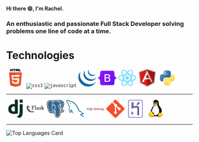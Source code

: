 **Hi there :smile:, I'm Rachel.**

### An enthusiastic and passionate Full Stack Developer solving problems one line of code at a time.

# Technologies
<div align="left"> 
<code><img alt="html5" src="https://raw.githubusercontent.com/devicons/devicon/master/icons/html5/html5-original-wordmark.svg" height="50" width="50"/></code>
<code><img alt="css3" src="https://camo.githubusercontent.com/bb5ca54a0645620f2e6db36f3000fa5b7b5c9e95b050fffad280d374e41fd9d8/68747470733a2f2f696d672e69636f6e73382e636f6d2f636f6c6f722f32782f637373332e706e67" height="50" width="50" /></code>
<code><img alt="javascript" src="https://img.icons8.com/color/2x/javascript.png" height="50" width="50" /></code>
<code><img alt="jquery" src="https://github.com/devicons/devicon/blob/master/icons/jquery/jquery-original.svg" height="50" width="50" /></code>
<code><img alt="bootstrap" src="https://github.com/devicons/devicon/blob/master/icons/bootstrap/bootstrap-original.svg" height="50" width="50" /></code>
<code><img alt="react" height="50" width="50" src="https://github.com/devicons/devicon/blob/master/icons/react/react-original.svg"></code>
<code><img alt="angular" src="https://github.com/devicons/devicon/blob/master/icons/angularjs/angularjs-original.svg" height="50" width="50" /></code>
<code><img alt="python" src= "https://raw.githubusercontent.com/devicons/devicon/master/icons/python/python-original.svg" height="50" width="50" /></code>
</div>
<hr></hr>
<div> 
<code><img alt="django" src="https://github.com/devicons/devicon/blob/master/icons/django/django-plain.svg" height="50" width="50" /></code>
<code><img alt="flask" src="https://github.com/devicons/devicon/blob/master/icons/flask/flask-original-wordmark.svg" height="50" width="50" /></code>
<code><img alt="postgresql" src="https://github.com/devicons/devicon/blob/master/icons/postgresql/postgresql-original.svg" height="50" width="50" /></code>
<code><img alt="mysql" src="https://github.com/devicons/devicon/blob/master/icons/mysql/mysql-original.svg" height="50" width="50" /></code>
<code><img alt="sqlalchemy" src="https://github.com/devicons/devicon/blob/master/icons/sqlalchemy/sqlalchemy-original-wordmark.svg" height="50" width="50" /></code>
  <code><img alt="github" height="50" width="50" src="https://github.com/devicons/devicon/blob/master/icons/git/git-original.svg"></code>
  <code><img alt="heroku" height="50" width="50" src="https://github.com/devicons/devicon/blob/master/icons/heroku/heroku-original.svg"></code>
  <code><img alt="linux" height="50" width="50" src="https://github.com/devicons/devicon/blob/master/icons/linux/linux-original.svg"></code>
</div>
  <hr></hr>
  
  



![Top Languages Card](https://github-readme-stats.vercel.app/api/top-langs/?username=Rachelnk&layout=compact&langs_count=8)
